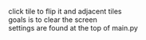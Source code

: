 click tile to flip it and adjacent tiles \
goals is to clear the screen \
settings are found at the top of main.py
